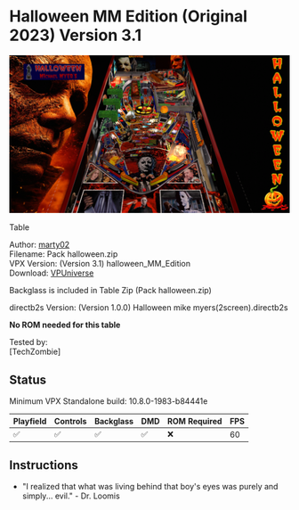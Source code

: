 # Halloween MM Edition (Original 2023) Version 3.1

![Table Preview](../../images/vpx-halloweenmm.png)

Table

Author: [marty02](https://vpuniverse.com/profile/16531-marty02/)  
Filename:  Pack halloween.zip  
VPX Version: (Version 3.1) halloween_MM_Edition  
Download: [VPUniverse](https://vpuniverse.com/files/file/16526-halloween-mm-edition/)

Backglass is included in Table Zip (Pack halloween.zip)

directb2s Version: (Version 1.0.0) Halloween mike myers(2screen).directb2s 

**No ROM needed for this table**

Tested by:  
[TechZombie]

## Status 

Minimum VPX Standalone build: 10.8.0-1983-b84441e

| Playfield | Controls | Backglass | DMD | ROM Required | FPS | 
|-----------|----------|-----------|-----|--------------|-----|
| :white_check_mark: | :white_check_mark: | :white_check_mark: | :white_check_mark: | :x: | 60 |

## Instructions

- "I realized that what was living behind that boy's eyes was purely and simply... evil." - Dr. Loomis

